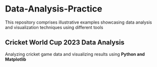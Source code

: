 # Data-Analysis-Practice
This repository comprises illustrative examples showcasing data analysis and visualization techniques using different tools

## Cricket World Cup 2023 Data Analysis
Analyzing cricket game data and visualizing results using **Python and Matplotlib**


